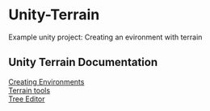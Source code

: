 # Unity-Terrain

Example unity project: Creating an evironment with terrain

## Unity Terrain Documentation

<a href="https://docs.unity3d.com/2020.3/Documentation/Manual/CreatingEnvironments.html#ScriptRef:Tree.html">Creating Environments</a><br>
<a href="https://docs.unity3d.com/Manual/terrain-Tools.html">Terrain tools</a><br>
<a href="https://docs.unity3d.com/2020.3/Documentation/Manual/class-Tree.html">Tree Editor</a><br>
